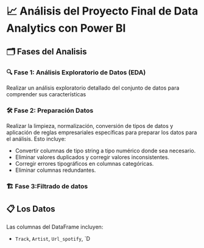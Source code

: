 # 📈 Análisis del Proyecto Final de Data Analytics con Power BI

## 🗂️ Fases del Analisis

### 🔍 Fase 1: Análisis Exploratorio de Datos (EDA)

Realizar un análisis exploratorio detallado del conjunto de datos para comprender sus características

### 🛠️ Fase 2: Preparación Datos

Realizar la limpieza, normalización, conversión de tipos de datos y aplicación de reglas empresariales específicas para preparar los datos para el análisis. Esto incluye:
- Convertir columnas de tipo string a tipo numérico donde sea necesario.
- Eliminar valores duplicados y corregir valores inconsistentes.
- Corregir errores tipográficos en columnas categóricas.
- Eliminar columnas redundantes.

### 🏗️ Fase 3:Filtrado de datos


## 📋 Los Datos

Las columnas del DataFrame incluyen:
- `Track`, `Artist`, `Url_spotify`, `D

